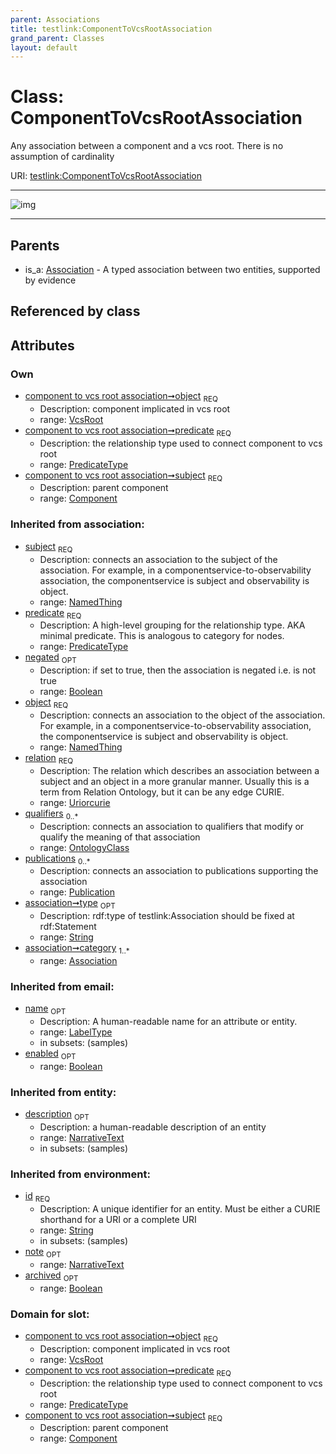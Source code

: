 ```yaml
---
parent: Associations
title: testlink:ComponentToVcsRootAssociation
grand_parent: Classes
layout: default
---
```


# Class: ComponentToVcsRootAssociation


Any association between a component and a vcs root. There is no assumption of cardinality

URI: [testlink:ComponentToVcsRootAssociation](https://w3id.org/testlink/vocab/ComponentToVcsRootAssociation)


---

![img](http://yuml.me/diagram/nofunky;dir:TB/class/[VcsRoot],[Publication],[OntologyClass],[VcsRoot]%3Cobject%201..1-%20[ComponentToVcsRootAssociation%7Cpredicate:predicate_type;negated(i):boolean%20%3F;relation(i):uriorcurie;type(i):string%20%3F;id(i):string;name(i):label_type%20%3F;enabled(i):boolean%20%3F;archived(i):boolean%20%3F;description(i):narrative_text%20%3F;note(i):narrative_text%20%3F],[Component]%3Csubject%201..1-%20[ComponentToVcsRootAssociation],[Association]%5E-[ComponentToVcsRootAssociation],[Component],[Association])

---


## Parents

 *  is_a: [Association](Association.md) - A typed association between two entities, supported by evidence

## Referenced by class


## Attributes


### Own

 * [component to vcs root association➞object](component_to_vcs_root_association_object.md)  <sub>REQ</sub>
    * Description: component implicated in vcs root
    * range: [VcsRoot](VcsRoot.md)
 * [component to vcs root association➞predicate](component_to_vcs_root_association_predicate.md)  <sub>REQ</sub>
    * Description: the relationship type used to connect component to vcs root
    * range: [PredicateType](types/PredicateType.md)
 * [component to vcs root association➞subject](component_to_vcs_root_association_subject.md)  <sub>REQ</sub>
    * Description: parent component
    * range: [Component](Component.md)

### Inherited from association:

 * [subject](subject.md)  <sub>REQ</sub>
    * Description: connects an association to the subject of the association. For example, in a componentservice-to-observability association, the componentservice is subject and observability is object.
    * range: [NamedThing](NamedThing.md)
 * [predicate](predicate.md)  <sub>REQ</sub>
    * Description: A high-level grouping for the relationship type. AKA minimal predicate. This is analogous to category for nodes.
    * range: [PredicateType](types/PredicateType.md)
 * [negated](negated.md)  <sub>OPT</sub>
    * Description: if set to true, then the association is negated i.e. is not true
    * range: [Boolean](types/Boolean.md)
 * [object](object.md)  <sub>REQ</sub>
    * Description: connects an association to the object of the association. For example, in a componentservice-to-observability association, the componentservice is subject and observability is object.
    * range: [NamedThing](NamedThing.md)
 * [relation](relation.md)  <sub>REQ</sub>
    * Description: The relation which describes an association between a subject and an object in a more granular manner. Usually this is a term from Relation Ontology, but it can be any edge CURIE.
    * range: [Uriorcurie](types/Uriorcurie.md)
 * [qualifiers](qualifiers.md)  <sub>0..*</sub>
    * Description: connects an association to qualifiers that modify or qualify the meaning of that association
    * range: [OntologyClass](OntologyClass.md)
 * [publications](publications.md)  <sub>0..*</sub>
    * Description: connects an association to publications supporting the association
    * range: [Publication](Publication.md)
 * [association➞type](association_type.md)  <sub>OPT</sub>
    * Description: rdf:type of testlink:Association should be fixed at rdf:Statement
    * range: [String](types/String.md)
 * [association➞category](association_category.md)  <sub>1..*</sub>
    * range: [Association](Association.md)

### Inherited from email:

 * [name](name.md)  <sub>OPT</sub>
    * Description: A human-readable name for an attribute or entity.
    * range: [LabelType](types/LabelType.md)
    * in subsets: (samples)
 * [enabled](enabled.md)  <sub>OPT</sub>
    * range: [Boolean](types/Boolean.md)

### Inherited from entity:

 * [description](description.md)  <sub>OPT</sub>
    * Description: a human-readable description of an entity
    * range: [NarrativeText](types/NarrativeText.md)
    * in subsets: (samples)

### Inherited from environment:

 * [id](id.md)  <sub>REQ</sub>
    * Description: A unique identifier for an entity. Must be either a CURIE shorthand for a URI or a complete URI
    * range: [String](types/String.md)
    * in subsets: (samples)
 * [note](note.md)  <sub>OPT</sub>
    * range: [NarrativeText](types/NarrativeText.md)
 * [archived](archived.md)  <sub>OPT</sub>
    * range: [Boolean](types/Boolean.md)

### Domain for slot:

 * [component to vcs root association➞object](component_to_vcs_root_association_object.md)  <sub>REQ</sub>
    * Description: component implicated in vcs root
    * range: [VcsRoot](VcsRoot.md)
 * [component to vcs root association➞predicate](component_to_vcs_root_association_predicate.md)  <sub>REQ</sub>
    * Description: the relationship type used to connect component to vcs root
    * range: [PredicateType](types/PredicateType.md)
 * [component to vcs root association➞subject](component_to_vcs_root_association_subject.md)  <sub>REQ</sub>
    * Description: parent component
    * range: [Component](Component.md)
